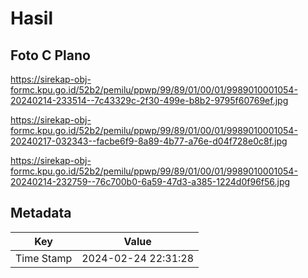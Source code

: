 # Hasil

## Foto C Plano

https://sirekap-obj-formc.kpu.go.id/52b2/pemilu/ppwp/99/89/01/00/01/9989010001054-20240214-233514--7c43329c-2f30-499e-b8b2-9795f60769ef.jpg

https://sirekap-obj-formc.kpu.go.id/52b2/pemilu/ppwp/99/89/01/00/01/9989010001054-20240217-032343--facbe6f9-8a89-4b77-a76e-d04f728e0c8f.jpg

https://sirekap-obj-formc.kpu.go.id/52b2/pemilu/ppwp/99/89/01/00/01/9989010001054-20240214-232759--76c700b0-6a59-47d3-a385-1224d0f96f56.jpg


## Metadata

| Key        | Value               |
| ---------- | ------------------- |
| Time Stamp | 2024-02-24 22:31:28 |




